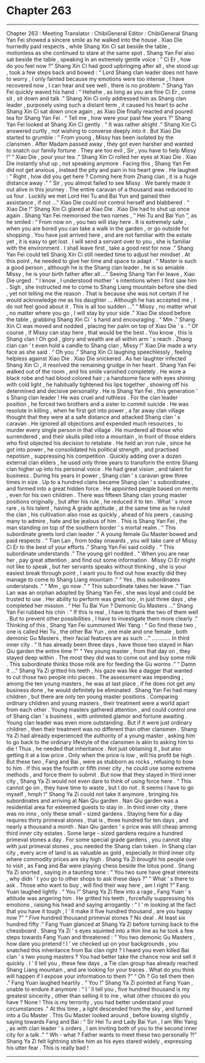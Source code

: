 
# Chapter 263


---

Chapter 263 : Meeting
Translator :
ChibiGeneral
Editor :
ChibiGeneral
Shang Yan Fei showed a sincere smile as he walked into the house .
Xiao Die hurriedly paid respects , while Shang Xin Ci sat beside the table , motionless as she continued to stare at the same spot .
Shang Yan Fei also sat beside the table , speaking in an extremely gentle voice : “ Ci Er , how do you feel now ?”
Shang Xin Ci had good upbringing after all , she stood up , took a few steps back and bowed : “ Lord Shang clan leader does not have to worry , I only fainted because my emotions were too intense , I have recovered now , I can hear and see well , there is no problem .”
Shang Yan Fei quickly waved his hand : “ Hehehe , as long as you are fine Ci Er , come sit , sit down and talk .”
Shang Xin Ci only addressed him as Shang clan leader , purposely using such a distant term , it caused his heart to ache .
Shang Xin Ci sat down once again , as Xiao Die finally reacted and poured tea for Shang Yan Fei .
“ Tell me , how were your past few years ?” Shang Yan Fei looked at Shang Xin Ci gently .
“ It was rather alright .” Shang Xin Ci answered curtly , not wishing to converse deeply into it .
But Xiao Die started to grumble : “ From young , Missy has been isolated by the clansmen . After Madam passed away , they got even harsher and wanted to snatch our family fortune . They are too evil , Sir , you have to help Missy !”
“ Xiao Die , pour your tea .” Shang Xin Ci rolled her eyes at Xiao Die .
Xiao Die instantly shut up , not speaking anymore .
Facing this , Shang Yan Fei did not get anxious , instead the pity and pain in his heart grew .
He laughed : “ Right , how did you get here ? Coming here from Zhang clan , it is a huge distance away .”
“ Sir , you almost failed to see Missy . We barely made it out alive in this journey . The entire caravan of a thousand was reduced to us four . Luckily we met Lord Hei Tu and Bai Yun and gained their assistance , if not …” Xiao Die could not control herself and blabbered .
“ Xiao Die !” Shang Xin Ci glared at Xiao Die .
Xiao Die had to shut up once again .
Shang Yan Fei memorised the two names , “ Hei Tu and Bai Yun ”, as he smiled : “ From now on , you two will stay here . It is extremely safe , when you are bored you can take a walk in the garden , or go outside for shopping . You have just arrived here , and are not familiar with the estate yet , it is easy to get lost . I will send a servant over to you , she is familiar with the environment . I shall leave first , take a good rest for now .”
Shang Yan Fei could tell Shang Xin Ci still needed time to adjust her mindset .
At this point , he needed to give her time and space to adapt .
“ Master is such a good person , although he is the Shang clan leader , he is so amiable . Missy , he is your birth father after all …” Seeing Shang Yan Fei leave , Xiao Die urged .
“ I know , I understood mother ’ s intentions when I first saw him .
Sigh
, she instructed me to come to Shang Liang mountain before she died , yet not telling me the reason . That is because she was not certain if he would acknowledge me as his daughter … Although he has accepted me , I do not feel good about it . This is all too sudden …”
“ Missy , no matter what , no matter where you go , I will stay by your side .” Xiao Die stood before the table , grabbing Shang Xin Ci ’ s hand and encouraging .
“ Mm .” Shang Xin Ci was moved and nodded , placing her palm on top of Xiao Die ’ s .
“ Of course , if Missy can stay here , that would be the best . You know , this is Shang clan ! Oh god , glory and wealth are all within arm ’ s reach . Zhang clan can ’ t even hold a candle to Shang clan , Missy !” Xiao Die made a wry face as she said .
“ Oh you .” Shang Xin Ci laughing speechlessly , feeling helpless against Xiao Die .
Xiao Die snickered . As her laughter infected Shang Xin Ci , it resolved the remaining grudge in her heart .
Shang Yan Fei walked out of the room , and his smile vanished completely .
He wore a black robe and had blood colored hair ; a handsome face with eyes shining with cold light , he habitually tightened his lips together , showing off his determined and decisive personality .
He is Shang Yan Fei , this generation ’ s Shang clan leader !
He was cruel and ruthless . For the clan leader position , he forced two brothers and a sister to commit suicide .
He was resolute in killing , when he first got into power , a far away clan village thought that they were at a safe distance and attacked Shang clan ’ s caravan . He ignored all objections and expended much resources , to murder every single person in that village . He murdered all those who surrendered , and their skulls piled into a mountain , in front of those elders who first objected his decision to retaliate .
He held an iron rule , since he got into power , he consolidated his political strength , and practised nepotism , suppressing his competition . Quickly adding over a dozen external clan elders , he used only three years to transform the entire Shang clan higher up into his personal voice .
He had great vision , and talent for business . During his years in power , Shang clan ’ s caravan grew three times in size . Up to a hundred clans became Shang clan ’ s subordinates , and formed into a great hidden force .
He appointed people based on merits , even for his own children . There was fifteen Shang clan young master positions originally , but after his rule , he reduced it to ten .
What ’ s more rare , is his talent , having A grade aptitude , at the same time as he ruled the clan , his cultivation also rose as quickly , ahead of his peers , causing many to admire , hate and be jealous of him .
This is Shang Yan Fei , the man standing on top of the southern border ’ s mortal realm .
“ This subordinate greets lord clan leader .” A young female Gu Master bowed and paid respects .
“ Tian Lan , from today onwards , you will take care of Missy Ci Er to the best of your efforts .” Shang Yan Fei said coldly .
“ This subordinate understands .” The young girl nodded .
“ When you are near her , pay great attention , and find out some information . Missy Ci Er might not like to speak , but her servants speaks without thinking , she is your easiest break through point , I want you to find out how exactly did they manage to come to Shang Liang mountain .”
“ Yes , this subordinates understands .”
“ Mm , go now .”
“ This subordinate takes her leave .”
Tian Lan was an orphan adopted by Shang Yan Fei , she was loyal and could be trusted to use . Her ability to perform was great too , in just three days , she completed her mission .
“ Hei Tu Bai Yun ? Demonic Gu Masters …” Shang Yan Fei rubbed his chin : “ If this is real , I have to thank the two of them well . But to prevent other possibilities , I have to investigate them more clearly .”
Thinking of this , Shang Yan Fei summoned Wei Yang : “ Go find these two , one is called Hei Tu , the other Bai Yun , one male and one female , both demonic Gu Masters , their facial features are as such …”
…………
In third inner city .
“ It has already been three days , have those two stayed in Nan Qiu garden the entire time ?”
“ Yes young master , from that day on , they stayed deep within . The most they did was to come out and buy some milk . This subordinate thinks those milk are for feeding the Gu worms .”
“ Damn it …” Shang Ya Zi gritted his teeth , his gaze was like a dagger that wanted to cut those two people into pieces .
The assessment was impending , among the ten young masters , he was at last place , if he does not get any business done , he would definitely be eliminated .
Shang Yan Fei had many children , but there are only ten young master positions .
Comparing ordinary children and young masters , their treatment were a world apart from each other . Young masters gathered attention , and could control one of Shang clan ’ s business , with unlimited glamor and fortune awaiting . Young clan leader was even more outstanding .
But if it were just ordinary children , then their treatment was no different than other clansmen .
Shang Ya Zi had already experienced the authority of a young master , asking him to go back to the ordinary lifestyle of the clansmen is akin to asking him to die !
Thus , he needed that inheritance .
Not just obtaining it , but also getting it at a low price .
Only when the price is low , will his profit be high .
But these two , Fang and Bai , were as stubborn as rocks , refusing to bow to him .
If this was the fourth or fifth inner city , he could use some extreme methods , and force them to submit . But now that they stayed in third inner city , Shang Ya Zi would not even dare to think of using force here .
“ This cannot go on , they have time to waste , but I do not . It seems I have to go myself , hmph !”
Shang Ya Zi could not take it anymore , bringing his subordinates and arriving at Nan Qiu garden .
Nan Qiu garden was a residential area for esteemed guests to stay in .
In third inner city , there was no inns , only these small - sized gardens .
Staying here for a day requires thirty primeval stones , that is , three hundred for ten days , and nearly a thousand a month .
Nan Qiu garden ’ s price was still cheap among third inner city estates . Some large - sized gardens require a hundred primeval stones a day . For some special grade gardens , you cannot stay with just primeval stones , you needed the Shang clan token .
In Shang clan city , every acre of land is as valuable as gold , especially in third inner city where commodity prices are sky high .
Shang Ya Zi brought his people over to visit , as Fang and Bai were playing chess beside the lotus pond .
Shang Ya Zi snorted , saying in a taunting tone : “ You two sure have great interests , why didn ’ t you go to other shops to ask these days ?”
“ What ’ s there to ask . Those who want to buy , will find their way here , am I right ?” Fang Yuan laughed lightly .
“ You !” Shang Ya Zi flew into a rage , Fang Yuan ’ s attitude was angering him .
He gritted his teeth , forcefully suppressing his emotions , raising his head and saying arrogantly : “ I ’ m looking at the fact that you have it tough , I ’ ll make it five hundred thousand , are you happy now ?”
“ Five hundred thousand primeval stones ? No deal . At least six hundred fifty .” Fang Yuan glanced at Shang Ya Zi before turning back to the chessboard .
Shang Ya Zi ’ s eyes squinted into a thin line as he took a few steps towards Fang Yuan and threatened : “ You two demonic Gu Masters , how dare you pretend ! I ’ ve checked up on your backgrounds , you snatched this inheritance from Bai clan right ? I heard you even killed Bai clan ’ s two young masters ? You had better take the chance now and sell it quickly . I ’ ll tell you , these few days , a Tie clan group has already reached Shang Liang mountain , and are looking for your traces . What do you think will happen if I expose your information to them ?”
“ Oh ? Go tell them then .” Fang Yuan laughed heartily .
“ You !” Shang Ya Zi pointed at Fang Yuan , unable to endure it anymore : “ I ’ ll tell you , five hundred thousand is my greatest sincerity , other than selling it to me , what other choices do you have ? None ! This is my terrority , you had better understand your circumstances .”
At this time , a light descended from the sky , and turned into a Gu Master .
This Gu Master looked around , before bowing slightly , saying towards Fang and Bai : “ Sir Hei Tu and Lady Bai Yun , I am Wei Yang , as with clan leader ’ s orders , I am inviting both of you to the second inner city for a talk .”
“ Wh - what ? Father wants to meet these two personally ?!” Shang Ya Zi felt lightning strike him as his eyes stared widely , expressing his utter fear .
This is really bad !

---

